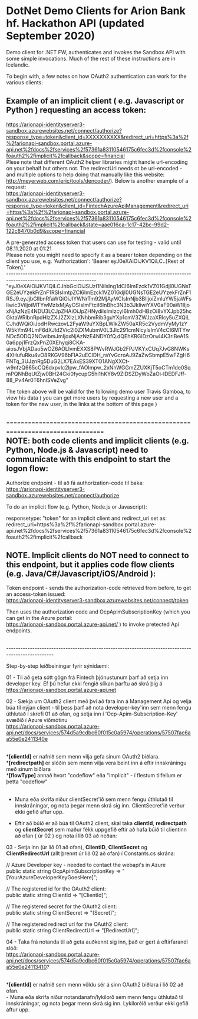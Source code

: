 # DotNet Demo Clients for Arion Bank hf. Hackathon API (updated September 2020)
Demo client for .NET FW, authenticates and invokes the Sandbox API with some simple invocations. Much of the rest of these instructions are in Icelandic.  

To begin with, a few notes on how OAuth2 authentication can work for the various clients:<br>

Example of an implicit client ( e.g. Javascript or Python ) requesting an access token:
----------------------------------------------------------------------------
https://arionapi-identityserver3-sandbox.azurewebsites.net/connect/authorize?response_type=token&client_id=XXXXXXXXXX&redirect_uri=https%3a%2f%2farionapi-sandbox.portal.azure-api.net%2fdocs%2fservices%2f57361a83110546175c6fec3d%2fconsole%2foauth2%2fimplicit%2fcallback&scope=financial
<br>
Plese note that different OAuth2 helper libraries might handle url-encoding on your behalf but others not. The redirectUri needs ot be url-encoded - and multiple options to help doing that manually like this website: http://meyerweb.com/eric/tools/dencoder/). Below is another example of a request:
<br>
https://arionapi-identityserver3-sandbox.azurewebsites.net/connect/authorize?response_type=token&client_id=FintechAzureApiManagement&redirect_uri=https%3a%2f%2farionapi-sandbox.portal.azure-api.net%2fdocs%2fservices%2f57361a83110546175c6fec3d%2fconsole%2foauth2%2fimplicit%2fcallback&state=aae016ca-1c17-42bc-99d2-122c8470b0d9&scope=financial
<br>

A pre-generated access token that users can use for testing - valid until 08.11.2020 at 01:21  
Please note you might need to specify it as a bearer token depending on the client you use, e.g.  'Authorization': 'Bearer eyJ0eXAiOiJKV1QiLC..[Rest of Token].'  
--------------------------------------------------------------------------------------------------------------------<br>
"eyJ0eXAiOiJKV1QiLCJhbGciOiJSUzI1NiIsIng1dCI6ImEzck1VZ01Gdjl0UGNsTGE2eUYzekFrZnF1RSIsImtpZCI6ImEzck1VZ01Gdjl0UGNsTGE2eUYzekFrZnF1RSJ9.eyJjbGllbnRfaWQiOiJIYWNrTm92MjAyMCIsInNjb3BlIjoiZmluYW5jaWFsIiwic3ViIjoiMTYwMzIxMjAyOSIsImFtciI6InBhc3N3b3JkIiwiYXV0aF90aW1lIjoxNjAzNzE4NDU3LCJpZHAiOiJpZHNydiIsImlzcyI6Imh0dHBzOi8vYXJpb25hcGktaWRlbnRpdHlzZXJ2ZXIzLXNhbmRib3guYXp1cmV3ZWJzaXRlcy5uZXQiLCJhdWQiOiJodHRwczovL2FyaW9uYXBpLWlkZW50aXR5c2VydmVyMy1zYW5kYm94LmF6dXJld2Vic2l0ZXMubmV0L3Jlc291cmNlcyIsImV4cCI6MTYwNDc5ODQ2NCwibmJmIjoxNjAzNzE4NDY0fQ.dQEhKRGiDzOrwI4K3riBeA1S0a6ppj1FrzQxPnZ0XEhyqi8CKA-aiosJVbjADao5wOZ6AOLlvmEXXS8PWvRWJGb2FPJVKYxCUq7JvG8NWKs4XHufuRku4vO8RKGV96bFlA2uEClDH_raYvGcroAJ9ZaZwSbmpE5wFZgH6FNTq_3UJznRg5DuG2LX7EAxES39XTO1ANgXXCt-w9nfzQ665cCQ6dxpvIc2lpw_fAOImpw_2xNhWGGmZZUXKjT5oCTm1de0SqmPQNhBqUtZjw0BH24Cki0fycupG5hi1hKY8v9ZIDSZDyWoZaOi-lDEDFJff-88_Pv4Ar0T6hnlSVeZvg"       

The token above will be valid for the following demo user Travis Gamboa, to view his data ( you can get more users by requesting a new user and a token for the new user, in the links at the bottom of this page ) 

------------------------------------------------------------------------------<br>
NOTE: both code clients and implicit clients (e.g. Python, Node.js & Javascript) need to communicate with this endpoint to start the logon flow:<br>
----------------------------------------------------------------------------------------------
Authorize endpoint - til að fá authorization-code til baka:<br>
https://arionapi-identityserver3-sandbox.azurewebsites.net/connect/authorize

To do an implicit flow (e.g. Python, Node.js or Javascript):
<br>

responsetype: "token" for an implicit client and redirect_uri set as:
redirect_uri=https%3a%2f%2farionapi-sandbox.portal.azure-api.net%2fdocs%2fservices%2f57361a83110546175c6fec3d%2fconsole%2foauth2%2fimplicit%2fcallback
<br>

NOTE. Implicit clients do NOT need to connect to this endpoint, but it applies code flow clients (e.g. Java/C#/Javascript/iOS/Android ):<br>
------------------------------------------------------------------------------------------------------------------------------
Token endpoint - sends the authorization-code retrieved from before, to get an access-token issued:<br>
https://arionapi-identityserver3-sandbox.azurewebsites.net/connect/token

Then uses the  authorization code and OcpApimSubscriptionKey (which you can get in the Azure portal:<br> https://arionapi-sandbox.portal.azure-api.net/ ) to invoke pretected Api endpoints.
<br>

<br>--------------------------------------------------------------------------------------------------<br>
 
Step-by-step leiðbeiningar fyrir  sýnidæmi:<br>

01 - Til að geta sótt gögn frá Fintech þjónustunum þarf að setja inn developer key. Ef þú hefur ekki fengið slíkan þarftu að skrá þig á https://arionapi-sandbox.portal.azure-api.net<br>

02 - Sækja um OAuth2 client með því að fara inn á Management Api og velja búa til nýjan client - til þess þarf að nota developer-key'inn sem menn fengu úthlutað í skrefi 01 að ofan, og setja inn í 'Ocp-Apim-Subscription-Key' svæðið í Azure viðmótinu<br>
https://arionapi-sandbox.portal.azure-api.net/docs/services/574d5a9cdbc60f015c0a5974/operations/57507fac6aa55e0e2411340e

<br>
*<b>[clientId]</b> er nafnið sem menn vilja gefa sínum OAuth2 biðlara.<br> 
*<b>[redirectpath]</b> er slóðin sem menn vilja vera beint inn á eftir innskráningu með sínum biðlara<br>
*<b>[flowType]</b> annað hvort "codeflow" eða "implicit" - í flestum tilfellum er þetta "codeflow"<br><br>

- Muna eða skrifa niður clientSecret'ið sem menn fengu úthlutað til innskráningar, og nota þegar menn skrá sig inn. ClientSecret'ið verður ekki gefið aftur upp.<br>

- Eftir að búið er að búa til OAuth2 client, skal taka <b>clientId</b>, <b>redirectpath</b> og <b>clientSecret</b> sem maður fékk uppgefið eftir að hafa búið til clientinn að ofan ( úr 02 ) og nota í lið 03 að neðan:

03 - Setja inn <b><developerKey></b> (úr lið 01 að ofan), <b>ClientID</b>, <b>ClientSecret</b> og <b>ClientRedirectUrl</b> (allt þrennt úr lið 02 að ofan) í Constants.cs skrána:<br>

// Azure Developer key - needed to contact the webapi's in Azure<br>
public static string OcpApimSubscriptionKey => "[YourAzureDeveloperKeyGoesHere]";<br>

// The registered id for the OAuth2 client:<br>
public static string ClientId => "[ClientId]";<br>

// The registered secret for the OAuth2 client:<br>
public static string ClientSecret => "[Secret]";<br>
        
// The registered redirect url for the OAuth2 client:<br>
public static string ClientRedirectUrl => "[RedirectUrl]";<br>

04 - Taka frá notanda til að geta auðkennt sig inn, það er gert á eftirfarandi slóð:<br>
https://arionapi-sandbox.portal.azure-api.net/docs/services/574d5a9cdbc60f015c0a5974/operations/57507fac6aa55e0e24113410?

<br>
*<b>[clientId]</b> er nafnið sem menn völdu sér á sinn OAuth2 biðlara í lið 02 að ofan.<br>
- Muna eða skrifa niður notandanafn/lykilorð sem menn fengu úthlutað til innskráningar, og nota þegar menn skrá sig inn. Lykilorðið verður ekki gefið aftur upp.
